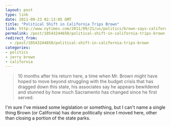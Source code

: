 ```yaml
---
layout: post
type: link
date: 2011-09-23 02:13:05 GMT
title: "Political Shift in California Trips Brown"
link: http://www.nytimes.com/2011/09/21/us/politics/brown-says-california-gop-is-harder-to-work-with-decades-later.html
permalink: /post/10543244650/political-shift-in-california-trips-brown
redirect_from: 
  - /post/10543244650/political-shift-in-california-trips-brown
categories:
- politics
- jerry brown
- california
---
```

<blockquote>10 months after his return here, a time when Mr. Brown might have hoped to move beyond struggling with the budget crisis that has dragged down this state, his associates say he appears bewildered and stunned by how much Sacramento has changed since he first served.</blockquote>
<p>I'm sure I've missed some legislation or something, but I can't name a single thing Brown (or California) has done politically since I moved here, other than closing a portion of the state parks.</p>